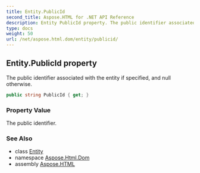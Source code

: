 ```yaml
---
title: Entity.PublicId
second_title: Aspose.HTML for .NET API Reference
description: Entity PublicId property. The public identifier associated with the entity if specified and null otherwise
type: docs
weight: 50
url: /net/aspose.html.dom/entity/publicid/
---
```

## Entity.PublicId property

The public identifier associated with the entity if specified, and null otherwise.

```csharp
public string PublicId { get; }
```

### Property Value

The public identifier.

### See Also

* class [Entity](../)
* namespace [Aspose.Html.Dom](../../../aspose.html.dom/)
* assembly [Aspose.HTML](../../../)
